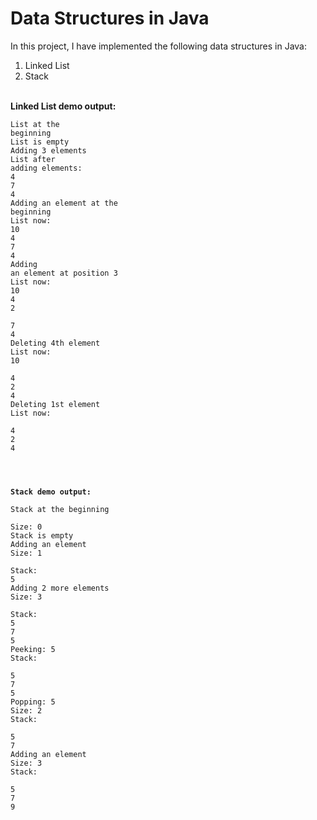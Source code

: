 # Data Structures in Java

In this project, I have implemented the following data structures in Java:
1. Linked List
2. Stack

<br /><b>Linked List demo output:</b>
<br />
<code>
<br />List at the beginning
<br />List is empty
<br />Adding 3 elements
<br />List after adding elements:
<br />4
<br />7
<br />4
<br />Adding an element at the beginning
<br />List now:
<br />10
<br />4
<br />7
<br />4
<br />Adding an element at position 3
<br />List now:
<br />10
<br />4
<br />2
<br />7
<br />4
<br />Deleting 4th element
<br />List now:
<br />10
<br />4
<br />2
<br />4
<br />Deleting 1st element
<br />List now:
<br />4
<br />2
<br />4

<br /><b>Stack demo output:</b>
<br />
<br />Stack at the beginning
<br />Size: 0
<br />Stack is empty
<br />Adding an element
<br />Size: 1
<br />Stack:
<br />5
<br />Adding 2 more elements
<br />Size: 3
<br />Stack:
<br />5
<br />7
<br />5
<br />Peeking: 5
<br />Stack:
<br />5
<br />7
<br />5
<br />Popping: 5
<br />Size: 2
<br />Stack:
<br />5
<br />7
<br />Adding an element
<br />Size: 3
<br />Stack:
<br />5
<br />7
<br />9
</code>
